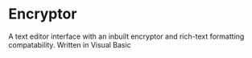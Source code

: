 # Encryptor
A text editor interface with an inbuilt encryptor and rich-text formatting compatability. Written in Visual Basic
